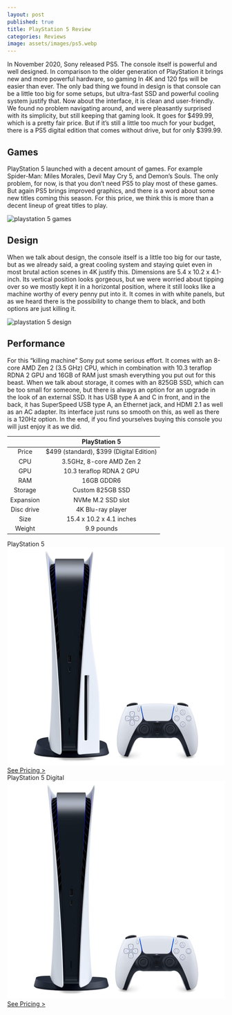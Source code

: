 ```yaml
---
layout: post
published: true
title: PlayStation 5 Review
categories: Reviews
image: assets/images/ps5.webp
---
```



In November 2020, Sony released PS5. The console itself is powerful and well designed. In comparison to the older generation of PlayStation it brings new and more powerful hardware, so gaming In 4K and 120 fps will be easier than ever. The only bad thing we found in design is that console can be a little too big for some setups, but ultra-fast SSD and powerful cooling system justify that. Now about the interface, it is clean and user-friendly. We found no problem navigating around, and were pleasantly surprised with its simplicity, but still keeping that gaming look. It goes for $499.99, which is a pretty fair price. But if it’s still a little too much for your budget, there is a PS5 digital edition that comes without drive, but for only $399.99. 

## Games

PlayStation 5 launched with a decent amount of games. For example Spider-Man: Miles Morales, Devil May Cry 5, and Demon’s Souls. The only problem, for now, is that you don’t need PS5 to play most of these games. But again PS5 brings improved graphics, and there is a word about some new titles coming this season. For this price, we think this is more than a decent lineup of great titles to play.

![playstation 5 games](https://user-images.githubusercontent.com/93347720/158860850-541fcd6c-ac87-478f-ab05-0dad0f2452d2.jpg)

## Design

When we talk about design, the console itself is a little too big for our taste, but as we already said, a great cooling system and staying quiet even in most brutal action scenes in 4K justify this. Dimensions are 5.4 x 10.2 x 4.1-inch. Its vertical position looks gorgeous,  but we were worried about tipping over so we mostly kept it in a horizontal position, where it still looks like a machine worthy of every penny put into it. It comes in with white panels, but as we heard there is the possibility to change them to black, and both options are just killing it. 

![playstation 5 design](https://user-images.githubusercontent.com/93347720/158860728-aa9f72c8-fb4a-43f3-9856-c0d0dafa6aea.jpg)

## Performance

For this “killing machine” Sony put some serious effort.
It comes with an 8-core AMD Zen 2 (3.5 GHz) CPU, which in combination with  10.3 teraflop RDNA 2 GPU and 16GB of RAM just smash everything you put out for this beast. When we talk about storage, it comes with an 825GB SSD, which can be too small for someone, but there is always an option for an upgrade in the look of an external SSD. It has USB type A and C in front, and in the back, it has SuperSpeed USB type A, an Ethernet jack, and HDMI 2.1 as well as an AC adapter. Its interface just runs so smooth on this, as well as there is a 120Hz option. In the end, if you find yourselves buying this console you will just enjoy it as we did.


|            | PlayStation 5                           |
|:----------:|:---------------------------------------:|
|    Price   | $499 (standard), $399 (Digital Edition) |
| CPU        | 3.5GHz, 8-core AMD Zen 2                |
| GPU        | 10.3 teraflop RDNA 2 GPU                |
| RAM        | 16GB GDDR6                              |
| Storage    | Custom 825GB SSD                        |
| Expansion  | NVMe M.2 SSD slot                       |
| Disc drive | 4K Blu-ray player                       |
| Size       | 15.4 x 10.2 x 4.1 inches                |
| Weight     | 9.9 pounds                              |

<div class="container">
  <div class="row gx-3">
    <div class="col-md">
      <div class="shadow p-0 mb-5 bg-white rounded-3 text-center">
        <div class="align-items-start bg-dark rounded-top text-white text-center font-weight-bold p-1">PlayStation 5</div>
        <img class="p-2" src="/assets/images/ps5.jpg">
        <a class="btn btn-outline-dark m-2 col-11" href="https://amzn.to/36tAqiH">See Pricing ></a>
      </div>
    </div>
    <div class="col-md">
      <div class="shadow p-0 mb-5 bg-white rounded-3 text-center">
        <div class="align-items-start bg-dark rounded-top text-white text-center font-weight-bold p-1">PlayStation 5 Digital</div>
        <img class="p-2" src="/assets/images/ps5d.jpg">
        <a class="btn btn-outline-dark m-2 col-11" href="https://amzn.to/3idY71d">See Pricing ></a>
      </div>
    </div>
  </div>
</div>
